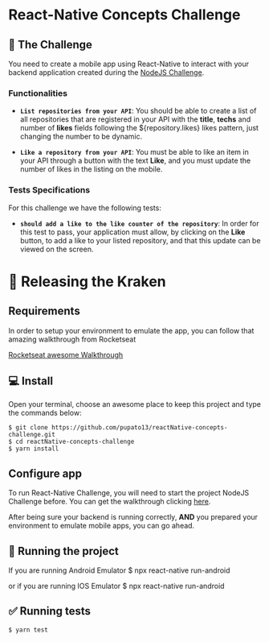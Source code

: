 # React-Native Concepts Challenge

## :dart: The Challenge

You need to create a mobile app using React-Native to interact with your backend application created during the [NodeJS Challenge](https://github.com/pupato13/nodejs-concepts-challenge).

### Functionalities

-   **`List repositories from your API`**: You should be able to create a list of all repositories that are registered in your API with the **title**, **techs** and number of **likes** fields following the \${repository.likes} likes pattern, just changing the number to be dynamic.

-   **`Like a repository from your API`**: You must be able to like an item in your API through a button with the text **Like**, and you must update the number of likes in the listing on the mobile.

### Tests Specifications

For this challenge we have the following tests:

-   **`should add a like to the like counter of the repository`**: In order for this test to pass, your application must allow, by clicking on the **Like** button, to add a like to your listed repository, and that this update can be viewed on the screen.

# :rocket: Releasing the Kraken

## Requirements

In order to setup your environment to emulate the app, you can follow that amazing walkthrough from Rocketseat

[Rocketseat awesome Walkthrough](https://react-native.rocketseat.dev/)

## :computer: Install

Open your terminal, choose an awesome place to keep this project and type the commands below:

    $ git clone https://github.com/pupato13/reactNative-concepts-challenge.git
    $ cd reactNative-concepts-challenge
    $ yarn install

## Configure app

To run React-Native Challenge, you will need to start the project NodeJS Challenge before.
You can get the walkthrough clicking [here](https://github.com/pupato13/nodejs-concepts-challenge#rocket-releasing-the-kraken).

After being sure your backend is running correctly, **AND** you prepared your environment to emulate mobile apps, you can go ahead.

## :checkered_flag: Running the project

If you are running Android Emulator
\$ npx react-native run-android

or if you are running IOS Emulator
\$ npx react-native run-android

## :white_check_mark: Running tests

    $ yarn test
